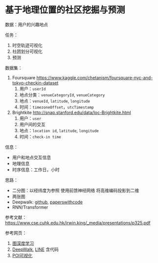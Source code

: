 # 基于地理位置的社区挖掘与预测

数据：用户的兴趣地点

任务：

1. 时空轨迹可视化
2. 社团划分可视化
3. 预测

数据集：

1. Foursquare https://www.kaggle.com/chetanism/foursquare-nyc-and-tokyo-checkin-dataset 
   1. 用户：`userId`
   2. 地点分类：`venueCategoryId`, `venueCategory`
   3. 地点：`venueId`, `latitude`, `longitude`
   4. 时间：`timezoneOffset`，`utcTimestamp`
2. Brightkite http://snap.stanford.edu/data/loc-Brightkite.html 
   1. 用户：`user`
   2. 用户间的交互
   3. 地点：`location id`, `latitude`, `longitude`
   4. 时间：`check-in time`

信息：

- 用户和地点交互信息
- 地理信息
- 时序信息：工作日，小时

思路：

- 二分图：以经纬度为参照 使用前馈神经网络 将高维编码投影到二维
- 两张图
- Deepwalk: [github](https://github.com/phanein/deepwalk), [paperswithcode](https://paperswithcode.com/paper/deepwalk-online-learning-of-social#code)
- RNN/Transformer

参考文献：https://www.cse.cuhk.edu.hk/irwin.king/_media/presentations/p325.pdf 

参考网页：

1. [图深度学习](https://blog.csdn.net/qq_34539676/article/details/125608802)
2. [DeepWalk](https://zhuanlan.zhihu.com/p/56380812), [LINE](https://zhuanlan.zhihu.com/p/56478167) 含代码
3. [POI可视化](https://zhuanlan.zhihu.com/p/165095864)